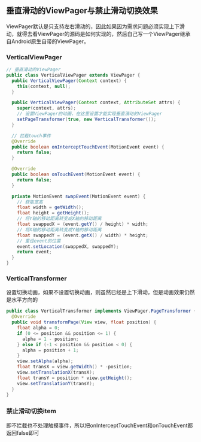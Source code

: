 ## 垂直滑动的ViewPager与禁止滑动切换效果

ViewPager默认是只支持左右滑动的，因此如果因为需求问题必须实现上下滑动，就得去看ViewPager的源码是如何实现的，然后自己写一个ViewPager继承自Android原生自带的ViewPager。

### VerticalViewPager

```java
// 垂直滑动的ViewPager
public class VerticalViewPager extends ViewPager {
  public VerticalViewPager(Context context) {
    this(context, null);
  }

  public VerticalViewPager(Context context, AttributeSet attrs) {
    super(context, attrs);
    // 设置ViewPager的动画，在这里设置才能实现垂直滑动的ViewPager
    setPageTransformer(true, new VerticalTransformer());
  }

  // 拦截touch事件
  @Override
  public boolean onInterceptTouchEvent(MotionEvent event) {
    return false;
  }

  @Override
  public boolean onTouchEvent(MotionEvent event) {
    return false;
  }

  private MotionEvent swapEvent(MotionEvent event) {
    // 获取宽高
    float width = getWidth();
    float height = getHeight();
    // 将Y轴的移动距离转变成X轴的移动距离
    float swappedX = (event.getY() / height) * width;
    // 将X轴的移动距离转变成Y轴的移动距离
    float swappedY = (event.getX() / width) * height;
    // 重设event的位置
    event.setLocation(swappedX, swappedY);
    return event;
  }
}
```

### VerticalTransformer

设置切换动画，如果不设置切换动画，则虽然已经是上下滑动，但是动画效果仍然是水平方向的

```java
public class VerticalTransformer implements ViewPager.PageTransformer {
  @Override
  public void transformPage(View view, float position) {
    float alpha = 0;
    if (0 <= position && position <= 1) {
      alpha = 1 - position;
    } else if (-1 < position && position < 0) {
      alpha = position + 1;
    }
    view.setAlpha(alpha);
    float transX = view.getWidth() * -position;
    view.setTranslationX(transX);
    float transY = position * view.getHeight();
    view.setTranslationY(transY);
  }
}
```

### 禁止滑动切换item

即不拦截也不处理触摸事件，所以把onInterceptTouchEvent和onTouchEvent都返回false即可